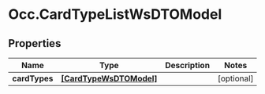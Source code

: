 # Occ.CardTypeListWsDTOModel

## Properties
Name | Type | Description | Notes
------------ | ------------- | ------------- | -------------
**cardTypes** | [**[CardTypeWsDTOModel]**](CardTypeWsDTOModel.md) |  | [optional] 


